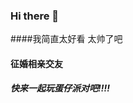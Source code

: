 ### Hi there 👋

<!--
**AHUA-Official/AHUA-Official** is a ✨ _special_ ✨ repository because its `README.md` (this file) appears on your GitHub profile.

Here are some ideas to get you started:

- 🔭 I’m currently working on ...
- 🌱 I’m currently learning ...
- 👯 I’m looking to collaborate on ...
- 🤔 I’m looking for help with ...
- 💬 Ask me about ...
- 📫 How to reach me: ...
- 😄 Pronouns: ...
- ⚡ Fun fact: ...
  -->

####我简直太好看  太帅了吧



#### 征婚相亲交友   







##### 快来一起玩蛋仔派对吧!!!!











